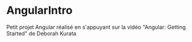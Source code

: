 # AngularIntro
Petit projet Angular réalisé en s'appuyant sur la vidéo "Angular: Getting Started" de Deborah Kurata
